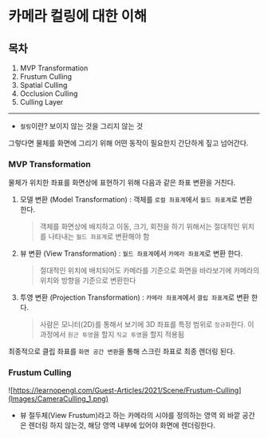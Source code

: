 # 카메라 컬링에 대한 이해

## 목차

1. MVP Transformation
2. Frustum Culling
3. Spatial Culling
4. Occlusion Culling
5. Culling Layer

---

* `컬링`이란? 보이지 않는 것을 그리지 않는 것

그렇다면 물체를 화면에 그리기 위해 어떤 동작이 필요한지 간단하게 짚고 넘어간다.

### MVP Transformation

물체가 위치한 좌표를 화면상에 표현하기 위해 다음과 같은 좌표 변환을 거친다.

1. 모델 변환 (Model Transformation) : 객체를 `로컬 좌표계`에서 `월드 좌표계`로 변환 한다.

    > 객체를 화면상에 배치하고 이동, 크기, 회전을 하기 위해서는 절대적인 위치를 나타내는 `월드 좌표계`로 변환해야 함

2. 뷰 변환 (View Transformation) : `월드 좌표계`에서 `카메라 좌표계`로 변환 한다.

    > 절대적인 위치에 배치되어도 카메라를 기준으로 화면을 바라보기에 카메라의 위치와 방향을 기준으로 변환한다

3. 투영 변환 (Projection Transformation) : `카메라 좌표계`에서 `클립 좌표계`로 변환 한다.

    > 사람은 모니터(2D)를 통해서 보기에 3D 좌표를 특정 범위로 `정규화`한다. 이 과정에서 `원근 투영`을 할지 `직교 투영`을 할지 적용됨

최종적으로 클립 좌표를 `화면 공간 변환`을 통해 스크린 좌표로 최종 렌더링 된다.

### Frustum Culling

![https://learnopengl.com/Guest-Articles/2021/Scene/Frustum-Culling](Images/CameraCulling_1.png)

* 뷰 절두체(View Frustum)라고 하는 카메라의 시야를 정의하는 영역 외 바깥 공간은 렌더링 하지 않는것, 해당 영역 내부에 있어야 화면에 렌더링한다.